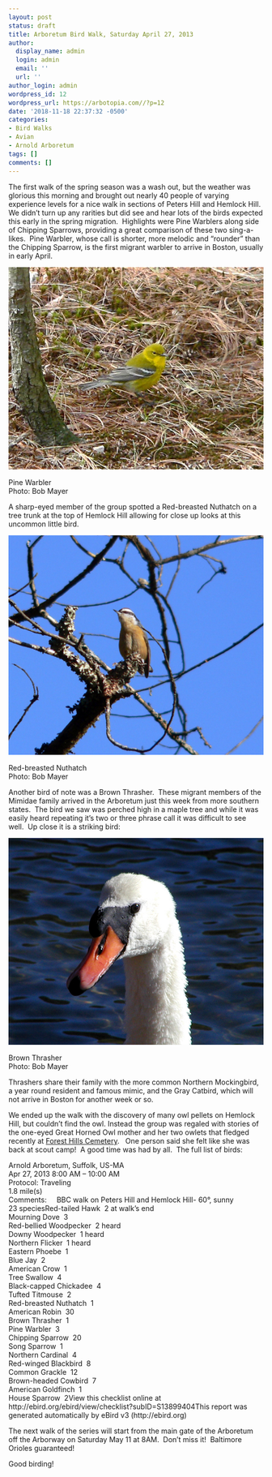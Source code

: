 ```yaml
---
layout: post
status: draft
title: Arboretum Bird Walk, Saturday April 27, 2013
author:
  display_name: admin
  login: admin
  email: ''
  url: ''
author_login: admin
wordpress_id: 12
wordpress_url: https://arbotopia.com//?p=12
date: '2018-11-18 22:37:32 -0500'
categories:
- Bird Walks
- Avian
- Arnold Arboretum
tags: []
comments: []
---
```









<p>The first walk of the spring season was a wash out, but the weather was glorious this morning and brought out nearly 40 people of varying experience levels for a nice walk in sections of Peters Hill and Hemlock Hill.&nbsp; We didn&rsquo;t turn up any rarities but did see and hear lots of the birds expected this early in the spring migration.&nbsp; Highlights were Pine Warblers along side of Chipping Sparrows, providing a great comparison of these two sing-a- likes.&nbsp; Pine Warbler, whose call is shorter, more melodic and &ldquo;rounder&rdquo; than the Chipping Sparrow, is the first migrant warbler to arrive in Boston, usually in early April.</p>


<p><!-- wp:image {"id":407,"linkDestination":"custom"} --></p>
 <a href="images/2013/04/P1080271.jpg"><img src="/images/2013/04/P1080271.jpg" alt="P1080271" class="wp-image-407"/></a> 





<p>Pine Warbler<br>Photo: Bob Mayer</p>





<p>A sharp-eyed member of the group spotted a Red-breasted Nuthatch on a tree trunk at the top of Hemlock Hill allowing for close up looks at this uncommon little bird.</p>


<p><!-- wp:image {"id":405,"linkDestination":"custom"} --></p>
 <a href="images/2013/04/P1060706.jpg"><img src="/images/2013/04/P1060706.jpg" alt="P1060706" class="wp-image-405"/></a> 





<p>Red-breasted Nuthatch<br>Photo: Bob Mayer</p>





<p>Another bird of note was a Brown Thrasher.&nbsp; These migrant members of the Mimidae family arrived in the Arboretum just this week from more southern states.&nbsp; The bird we saw was perched high in a maple tree and while it was easily heard repeating it&rsquo;s two or three phrase call it was difficult to see well.&nbsp; Up close it is a striking bird:</p>


<p><!-- wp:image {"id":409,"linkDestination":"custom"} --></p>
 <a href="images/2013/04/P1010021.jpg"><img src="/images/2013/04/P1010021.jpg" alt="OLYMPUS DIGITAL CAMERA" class="wp-image-409"/></a> 





<p>Brown Thrasher<br>Photo: Bob Mayer</p>





<p>Thrashers share their family with the more common Northern Mockingbird, a year round resident and famous mimic, and the Gray Catbird, which will not arrive in Boston for another week or so.</p>





<p>We ended up the walk with the discovery of many owl pellets on Hemlock Hill, but couldn&rsquo;t find the owl. Instead the group was regaled with stories of the one-eyed Great Horned Owl mother and her two owlets that fledged recently at&nbsp;<a href="https://web.archive.org/web/20140426142538/http://www.arbotopia.com/new-great-horned-owl-nesting/">Forest Hills Cemetery</a>.&nbsp;&nbsp; One person said she felt like she was back at scout camp!&nbsp; A good time was had by all.&nbsp; The full list of birds:</p>





<p>Arnold Arboretum, Suffolk, US-MA<br>Apr 27, 2013 8:00 AM &ndash; 10:00 AM<br>Protocol: Traveling<br>1.8 mile(s)<br>Comments:&nbsp;&nbsp;&nbsp;&nbsp; BBC walk on Peters Hill and Hemlock Hill- 60&deg;, sunny<br>23 speciesRed-tailed Hawk&nbsp; 2 at walk&rsquo;s end<br>Mourning Dove&nbsp; 3<br>Red-bellied Woodpecker&nbsp; 2 heard<br>Downy Woodpecker&nbsp; 1 heard<br>Northern Flicker&nbsp; 1 heard<br>Eastern Phoebe&nbsp; 1<br>Blue Jay&nbsp; 2<br>American Crow&nbsp; 1<br>Tree Swallow&nbsp; 4<br>Black-capped Chickadee&nbsp; 4<br>Tufted Titmouse&nbsp; 2<br>Red-breasted Nuthatch&nbsp; 1<br>American Robin&nbsp; 30<br>Brown Thrasher&nbsp; 1<br>Pine Warbler&nbsp; 3<br>Chipping Sparrow&nbsp; 20<br>Song Sparrow&nbsp; 1<br>Northern Cardinal&nbsp; 4<br>Red-winged Blackbird&nbsp; 8<br>Common Grackle&nbsp; 12<br>Brown-headed Cowbird&nbsp; 7<br>American Goldfinch&nbsp; 1<br>House Sparrow&nbsp; 2View this checklist online at http://ebird.org/ebird/view/checklist?subID=S13899404This report was generated automatically by eBird v3 (http://ebird.org)</p>





<p>The next walk of the series will start from the main gate of the Arboretum off the Arborway on Saturday May 11 at 8AM.&nbsp; Don&rsquo;t miss it!&nbsp; Baltimore Orioles guaranteed!</p>





<p>Good birding!</p>


